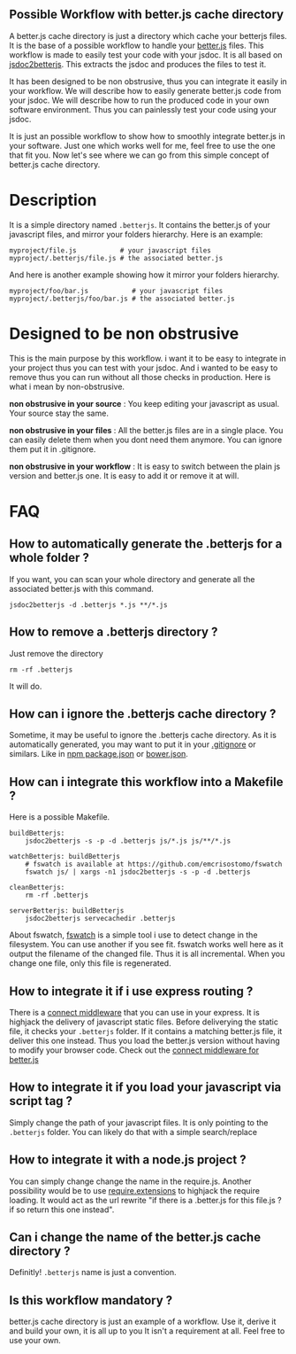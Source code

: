 ## Possible Workflow with better.js cache directory

A better.js cache directory is just a directory which
cache your betterjs files.
It is the base of a possible workflow
to handle your [better.js](http://betterjs.org) files.
This workflow is made to easily test your code with your jsdoc.
It is all based on [jsdoc2betterjs](http://betterjs.org/docs/betterjs-jsdoc2betterjs.html).
This extracts the jsdoc and produces the files to test it.

It has been designed to be non obstrusive, thus you can integrate it easily in your workflow.
We will describe how to easily generate better.js code from your jsdoc.
We will describe how to run the produced code in your own software environment.
Thus you can painlessly test your code using your jsdoc.

It is just an possible workflow to show how to smoothly integrate better.js
in your software. Just one which works well for me, feel free to use the one that fit you.
Now let's see where we can go from this simple concept of better.js cache directory.

# Description
It is a simple directory named ```.betterjs```. It contains the better.js of your javascript files, and mirror your folders hierarchy. Here is an example:

```
myproject/file.js           # your javascript files
myproject/.betterjs/file.js # the associated better.js
```

And here is another example showing how it mirror your folders hierarchy.

```
myproject/foo/bar.js           # your javascript files
myproject/.betterjs/foo/bar.js # the associated better.js
```

# Designed to be non obstrusive

This is the main purpose by this workflow. i want it to be easy to integrate
in your project thus you can test with your jsdoc. And i wanted
to be easy to remove thus you can run without all those
checks in production.
Here is what i mean by non-obstrusive.

**non obstrusive in your source** : You keep editing your javascript as usual. Your source stay the same.

**non obstrusive in your files** : All the better.js files are in
a single place. You can easily delete them when you dont need them anymore. You can ignore them put it in .gitignore.

**non obstrusive in your workflow** : It is easy to switch between
the plain js version and better.js one. It is easy to add it or
remove it at will.


# FAQ

## How to automatically generate the .betterjs for a whole folder ?

If you want, you can scan your whole directory and generate all the associated better.js with this command.

```
jsdoc2betterjs -d .betterjs *.js **/*.js
```

## How to remove a .betterjs directory ?

Just remove the directory

```
rm -rf .betterjs
```

It will do.

## How can i ignore the .betterjs cache directory ?

Sometime, it may be useful to ignore the .betterjs cache directory.
As it is automatically generated, you may want to put it in
your [.gitignore](http://git-scm.com/docs/gitignore) or similars.
Like in [npm package.json](https://www.npmjs.org/doc/files/package.json.html) or [bower.json](http://bower.io/docs/creating-packages/).

## How can i integrate this workflow into a Makefile ?

Here is a possible Makefile.

```
buildBetterjs:
    jsdoc2betterjs -s -p -d .betterjs js/*.js js/**/*.js

watchBetterjs: buildBetterjs
    # fswatch is available at https://github.com/emcrisostomo/fswatch
    fswatch js/ | xargs -n1 jsdoc2betterjs -s -p -d .betterjs

cleanBetterjs:
    rm -rf .betterjs

serverBetterjs: buildBetterjs
    jsdoc2betterjs servecachedir .betterjs
```

About fswatch, [fswatch](https://github.com/emcrisostomo/fswatch) is a simple tool i use to detect change in the filesystem. You can use another if you see fit. fswatch works well here as it output the filename of the changed file. Thus it is all incremental. When you change one file, only this file is regenerated.


## How to integrate it if i use express routing ?

There is a [connect middleware](http://senchalabs.github.com/connect)
that you can use in your express. It is highjack the delivery of javascript static files.
Before deliverying the static file, it checks your ```.betterjs``` folder.
If it contains a matching better.js file, it deliver this one instead.
Thus you load the better.js version without having to modify your
browser code.
Check out the [connect middleware for better.js](https://github.com/jeromeetienne/better.js/tree/master/contribs/connectBetterjs)

## How to integrate it if you load your javascript via script tag ?

Simply change the path of your javascript files.
It is only pointing to the ```.betterjs``` folder.
You can likely do that with a simple search/replace

## How to integrate it with a node.js project ?

You can simply change change the name in the require.js.
Another possibility would be to use
[require.extensions](http://nodejs.org/api/globals.html#globals_require_extensions) to highjack the require loading.
It would act as the url rewrite "if there is a .better.js for this file.js ? if so return this one instead".

## Can i change the name of the better.js cache directory ?

Definitly! ```.betterjs``` name is just a convention.

## Is this workflow mandatory ?

better.js cache directory is just an example of a workflow.
Use it, derive it and build your own, it is all up to you
It isn't a requirement at all. Feel free to use your own.
